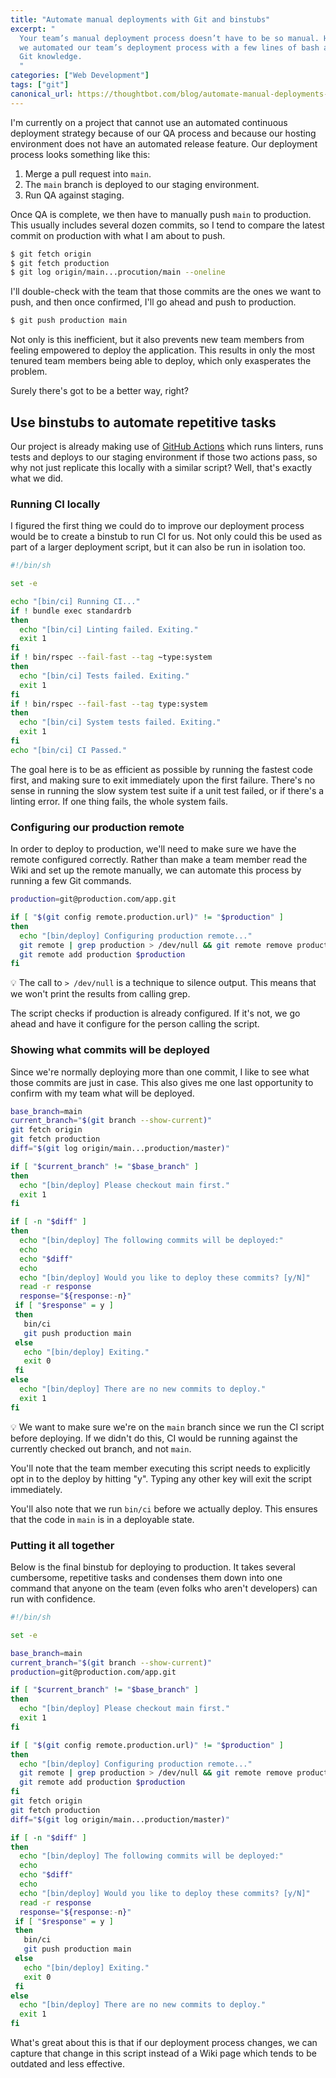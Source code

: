 ```yaml
---
title: "Automate manual deployments with Git and binstubs"
excerpt: "
  Your team’s manual deployment process doesn’t have to be so manual. Here’s how
  we automated our team’s deployment process with a few lines of bash and basic
  Git knowledge.
  "
categories: ["Web Development"]
tags: ["git"]
canonical_url: https://thoughtbot.com/blog/automate-manual-deployments-with-git-and-binstubs
---
```


I'm currently on a project that cannot use an automated continuous deployment
strategy because of our QA process and because our hosting environment does not
have an automated release feature. Our deployment process looks something like
this:

1. Merge a pull request into `main`.
2. The `main` branch is deployed to our staging environment.
3. Run QA against staging.

Once QA is complete, we then have to manually push `main` to production. This
usually includes several dozen commits, so I tend to compare the latest commit
on production with what I am about to push.

```sh
$ git fetch origin
$ git fetch production
$ git log origin/main...procution/main --oneline
```

I'll double-check with the team that those commits are the ones we want to push,
and then once confirmed, I'll go ahead and push to production.

```sh
$ git push production main
```

Not only is this inefficient, but it also prevents new team members from feeling
empowered to deploy the application. This results in only the most tenured team
members being able to deploy, which only exasperates the problem.

Surely there's got to be a better way, right?

## Use binstubs to automate repetitive tasks

Our project is already making use of [GitHub Actions] which runs linters, runs
tests and deploys to our staging environment if those two actions pass, so why
not just replicate this locally with a similar script? Well, that's exactly what
we did.

[GitHub Actions]: https://docs.github.com/en/actions

### Running CI locally

I figured the first thing we could do to improve our deployment process would be
to create a binstub to run CI for us. Not only could this be used as part of a
larger deployment script, but it can also be run in isolation too.

```sh
#!/bin/sh

set -e

echo "[bin/ci] Running CI..."
if ! bundle exec standardrb
then
  echo "[bin/ci] Linting failed. Exiting."
  exit 1
fi
if ! bin/rspec --fail-fast --tag ~type:system
then
  echo "[bin/ci] Tests failed. Exiting."
  exit 1
fi
if ! bin/rspec --fail-fast --tag type:system
then
  echo "[bin/ci] System tests failed. Exiting."
  exit 1
fi
echo "[bin/ci] CI Passed."
```

The goal here is to be as efficient as possible by running the fastest code
first, and making sure to exit immediately upon the first failure. There's no
sense in running the slow system test suite if a unit test failed, or if there's
a linting error. If one thing fails, the whole system fails.

### Configuring our production remote

In order to deploy to production, we'll need to make sure we have the remote
configured correctly. Rather than make a team member read the Wiki and set up
the remote manually, we can automate this process by running a few Git commands.

```sh
production=git@production.com/app.git

if [ "$(git config remote.production.url)" != "$production" ]
then
  echo "[bin/deploy] Configuring production remote..."
  git remote | grep production > /dev/null && git remote remove production
  git remote add production $production
fi
```

<aside class="info">
  💡 The call to <code>> /dev/null</code> is a technique to silence output. This means that
  we won't print the results from calling grep.
</aside>

The script checks if production is already configured. If it's not, we go ahead
and have it configure for the person calling the script.

### Showing what commits will be deployed

Since we're normally deploying more than one commit, I like to see what those
commits are just in case. This also gives me one last opportunity to confirm
with my team what will be deployed.

```sh
base_branch=main
current_branch="$(git branch --show-current)"
git fetch origin
git fetch production
diff="$(git log origin/main...production/master)"

if [ "$current_branch" != "$base_branch" ]
then
  echo "[bin/deploy] Please checkout main first."
  exit 1
fi

if [ -n "$diff" ]
then
  echo "[bin/deploy] The following commits will be deployed:"
  echo
  echo "$diff"
  echo
  echo "[bin/deploy] Would you like to deploy these commits? [y/N]"
  read -r response
  response="${response:-n}"
 if [ "$response" = y ]
 then
   bin/ci
   git push production main
 else
   echo "[bin/deploy] Exiting."
   exit 0
 fi
else
  echo "[bin/deploy] There are no new commits to deploy."
  exit 1
fi
```

<aside class="info">
  💡 We want to make sure we're on the <code>main</code> branch since we run the CI script
before deploying. If we didn't do this, CI would be running against the
currently checked out branch, and not <code>main</code>.
</aside>

You'll note that the team member executing this script needs to explicitly
opt in to the deploy by hitting "y". Typing any other key will exit the script
immediately.

You'll also note that we run `bin/ci` before we actually deploy. This ensures
that the code in `main` is in a deployable state.

### Putting it all together

Below is the final binstub for deploying to production. It takes several
cumbersome, repetitive tasks and condenses them down into one command that
anyone on the team (even folks who aren't developers) can run with confidence.

```sh
#!/bin/sh

set -e

base_branch=main
current_branch="$(git branch --show-current)"
production=git@production.com/app.git

if [ "$current_branch" != "$base_branch" ]
then
  echo "[bin/deploy] Please checkout main first."
  exit 1
fi

if [ "$(git config remote.production.url)" != "$production" ]
then
  echo "[bin/deploy] Configuring production remote..."
  git remote | grep production > /dev/null && git remote remove production
  git remote add production $production
fi
git fetch origin
git fetch production
diff="$(git log origin/main...production/master)"

if [ -n "$diff" ]
then
  echo "[bin/deploy] The following commits will be deployed:"
  echo
  echo "$diff"
  echo
  echo "[bin/deploy] Would you like to deploy these commits? [y/N]"
  read -r response
  response="${response:-n}"
 if [ "$response" = y ]
 then
   bin/ci
   git push production main
 else
   echo "[bin/deploy] Exiting."
   exit 0
 fi
else
  echo "[bin/deploy] There are no new commits to deploy."
  exit 1
fi
```

What's great about this is that if our deployment process changes, we can
capture that change in this script instead of a Wiki page which tends to be
outdated and less effective.
